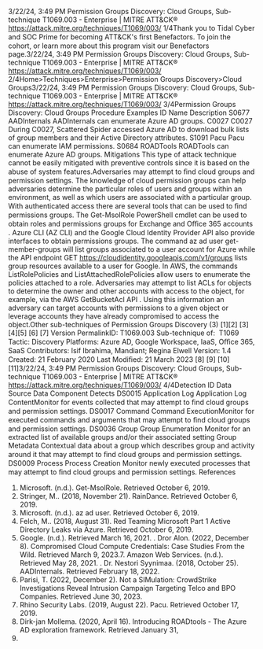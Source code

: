 3/22/24, 3:49 PM Permission Groups Discovery: Cloud Groups, Sub-technique T1069.003 - Enterprise | MITRE ATT&CK®
https://attack.mitre.org/techniques/T1069/003/ 1/4Thank you to Tidal Cyber and SOC Prime for becoming ATT&CK's ﬁrst Benefactors. To join the cohort, or learn more about this program visit our
Benefactors page.3/22/24, 3:49 PM Permission Groups Discovery: Cloud Groups, Sub-technique T1069.003 - Enterprise | MITRE ATT&CK®
https://attack.mitre.org/techniques/T1069/003/ 2/4Home>Techniques>Enterprise>Permission Groups Discovery>Cloud Groups3/22/24, 3:49 PM Permission Groups Discovery: Cloud Groups, Sub-technique T1069.003 - Enterprise | MITRE ATT&CK®
https://attack.mitre.org/techniques/T1069/003/ 3/4Permission Groups Discovery: Cloud Groups
Procedure Examples
ID Name Description
S0677 AADInternals AADInternals can enumerate Azure AD groups.
C0027 C0027 During C0027, Scattered Spider accessed Azure AD to download bulk lists of group members and their Active
Directory attributes.
S1091 Pacu Pacu can enumerate IAM permissions.
S0684 ROADTools ROADTools can enumerate Azure AD groups.
Mitigations
This type of attack technique cannot be easily mitigated with preventive controls since it is based on the abuse of system features.Adversaries may attempt to ﬁnd cloud groups and permission settings. The knowledge of cloud permission groups can help adversaries
determine the particular roles of users and groups within an environment, as well as which users are associated with a particular group.
With authenticated access there are several tools that can be used to ﬁnd permissions groups. The Get-MsolRole PowerShell cmdlet can
be used to obtain roles and permissions groups for Exchange and Oﬃce 365 accounts .
Azure CLI (AZ CLI) and the Google Cloud Identity Provider API also provide interfaces to obtain permissions groups. The command az ad
user get-member-groups will list groups associated to a user account for Azure while the API endpoint GET
https://cloudidentity.googleapis.com/v1/groups lists group resources available to a user for Google. In AWS, the commands
ListRolePolicies and ListAttachedRolePolicies allow users to enumerate the policies attached to a role.
Adversaries may attempt to list ACLs for objects to determine the owner and other accounts with access to the object, for example, via the
AWS GetBucketAcl API . Using this information an adversary can target accounts with permissions to a given object or leverage accounts
they have already compromised to access the object.Other sub-techniques of Permission Groups Discovery (3)
[1][2]
[3][4][5]
[6]
[7]
Version PermalinkID: T1069.003
Sub-technique of:  T1069
 
Tactic: Discovery
 
Platforms: Azure AD, Google Workspace, IaaS, Oﬃce 365, SaaS
Contributors: Isif Ibrahima, Mandiant; Regina Elwell
Version: 1.4
Created: 21 February 2020
Last Modiﬁed: 21 March 2023
[8]
[9]
[10]
[11]3/22/24, 3:49 PM Permission Groups Discovery: Cloud Groups, Sub-technique T1069.003 - Enterprise | MITRE ATT&CK®
https://attack.mitre.org/techniques/T1069/003/ 4/4Detection
ID Data Source Data Component Detects
DS0015 Application Log Application Log
ContentMonitor for events collected that may attempt to ﬁnd cloud groups and permission
settings.
DS0017 Command Command
ExecutionMonitor for executed commands and arguments that may attempt to ﬁnd cloud
groups and permission settings.
DS0036 Group Group Enumeration Monitor for an extracted list of available groups and/or their associated setting
Group Metadata Contextual data about a group which describes group and activity around it that
may attempt to ﬁnd cloud groups and permission settings.
DS0009 Process Process Creation Monitor newly executed processes that may attempt to ﬁnd cloud groups and
permission settings.
References
1. Microsoft. (n.d.). Get-MsolRole. Retrieved October 6, 2019.
2. Stringer, M.. (2018, November 21). RainDance. Retrieved
October 6, 2019.
3. Microsoft. (n.d.). az ad user. Retrieved October 6, 2019.
4. Felch, M.. (2018, August 31). Red Teaming Microsoft Part 1
Active Directory Leaks via Azure. Retrieved October 6, 2019.
5. Google. (n.d.). Retrieved March 16, 2021.
 . Dror Alon. (2022, December 8). Compromised Cloud Compute
Credentials: Case Studies From the Wild. Retrieved March 9,
2023.7. Amazon Web Services. (n.d.). Retrieved May 28, 2021.
 . Dr. Nestori Syynimaa. (2018, October 25). AADInternals.
Retrieved February 18, 2022.
9. Parisi, T. (2022, December 2). Not a SIMulation: CrowdStrike
Investigations Reveal Intrusion Campaign Targeting Telco and
BPO Companies. Retrieved June 30, 2023.
10. Rhino Security Labs. (2019, August 22). Pacu. Retrieved
October 17, 2019.
11. Dirk-jan Mollema. (2020, April 16). Introducing ROADtools -
The Azure AD exploration framework. Retrieved January 31,
2022.